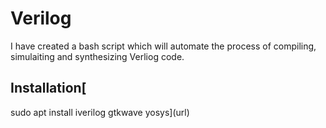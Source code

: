 # Verilog
I have created a bash script which will automate the process of compiling, simulaiting and synthesizing Verliog code.
## Installation[
sudo apt install iverilog gtkwave yosys](url) 
